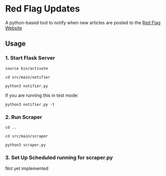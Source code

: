 # Red Flag Updates

A python-based tool to notify when new articles are posted to the [Red Flag Website](https://redflag.org.au)

## Usage

### 1. Start Flask Server

    source bin/activate

    cd src/main/notifier

    python3 notifier.py

If you are running this in test mode:

    python3 notifier.py -t

### 2. Run Scraper

    cd ..

    cd src/main/scraper

    python3 scraper.py

### 3. Set Up Scheduled running for scraper.py

Not yet implemented